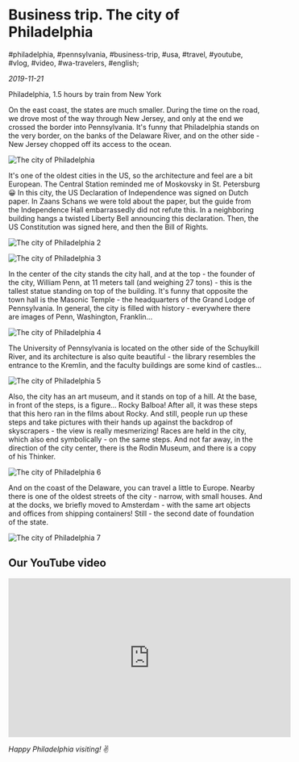 # Business trip. The city of Philadelphia

#philadelphia, #pennsylvania, #business-trip, #usa, #travel, #youtube, #vlog, #video, #wa-travelers, #english;

_2019-11-21_

Philadelphia, 1.5 hours by train from New York

On the east coast, the states are much smaller. During the time on the road, we drove most of the way through New Jersey, and only at the end we crossed the border into Pennsylvania. It's funny that Philadelphia stands on the very border, on the banks of the Delaware River, and on the other side - New Jersey chopped off its access to the ocean.

![The city of Philadelphia](/images/business-trip-the-city-of-philadelphia/1.jpg "The city of Philadelphia")

It's one of the oldest cities in the US, so the architecture and feel are a bit European. The Central Station reminded me of Moskovsky in St. Petersburg 😀
In this city, the US Declaration of Independence was signed on Dutch paper. In Zaans Schans we were told about the paper, but the guide from the Independence Hall embarrassedly did not refute this. In a neighboring building hangs a twisted Liberty Bell announcing this declaration. Then, the US Constitution was signed here, and then the Bill of Rights.

![The city of Philadelphia 2](/images/business-trip-the-city-of-philadelphia/2.jpg "The city of Philadelphia 2")

![The city of Philadelphia 3](/images/business-trip-the-city-of-philadelphia/3.jpg "The city of Philadelphia 3")

In the center of the city stands the city hall, and at the top - the founder of the city, William Penn, at 11 meters tall (and weighing 27 tons) - this is the tallest statue standing on top of the building. It's funny that opposite the town hall is the Masonic Temple - the headquarters of the Grand Lodge of Pennsylvania. In general, the city is filled with history - everywhere there are images of Penn, Washington, Franklin...

![The city of Philadelphia 4](/images/business-trip-the-city-of-philadelphia/4.jpg "The city of Philadelphia 4")

The University of Pennsylvania is located on the other side of the Schuylkill River, and its architecture is also quite beautiful - the library resembles the entrance to the Kremlin, and the faculty buildings are some kind of castles...

![The city of Philadelphia 5](/images/business-trip-the-city-of-philadelphia/5.jpg "The city of Philadelphia 5")

Also, the city has an art museum, and it stands on top of a hill. At the base, in front of the steps, is a figure... Rocky Balboa! After all, it was these steps that this hero ran in the films about Rocky. And still, people run up these steps and take pictures with their hands up against the backdrop of skyscrapers - the view is really mesmerizing! Races are held in the city, which also end symbolically - on the same steps. And not far away, in the direction of the city center, there is the Rodin Museum, and there is a copy of his Thinker.

![The city of Philadelphia 6](/images/business-trip-the-city-of-philadelphia/6.jpg "The city of Philadelphia 6")

And on the coast of the Delaware, you can travel a little to Europe. Nearby there is one of the oldest streets of the city - narrow, with small houses. And at the docks, we briefly moved to Amsterdam - with the same art objects and offices from shipping containers! Still - the second date of foundation of the state.

![The city of Philadelphia 7](/images/business-trip-the-city-of-philadelphia/7.jpg "The city of Philadelphia 7")

## Our YouTube video

<div class="responsive-iframe">
<iframe width="560" height="315" src="https://www.youtube.com/embed/7U7rkhX5GDI" title="YouTube video player" frameborder="0" allow="accelerometer; autoplay; clipboard-write; encrypted-media; gyroscope; picture-in-picture" allowfullscreen></iframe>
</div>

_Happy Philadelphia visiting!_ :v:
